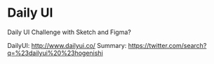 # Daily UI

Daily UI Challenge with Sketch and Figma?

DailyUI: http://www.dailyui.co/
Summary: https://twitter.com/search?q=%23dailyui%20%23hogenishi